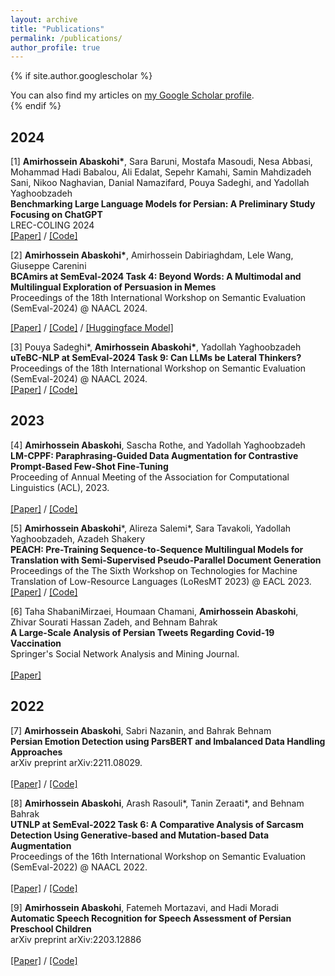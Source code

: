 ```yaml
---
layout: archive
title: "Publications"
permalink: /publications/
author_profile: true
---
```


{% if site.author.googlescholar %}
  <div class="wordwrap">You can also find my articles on <a href="{{site.author.googlescholar}}">my Google Scholar profile</a>.</div>
{% endif %}

## 2024 
[1] __Amirhossein Abaskohi\*__, Sara Baruni, Mostafa Masoudi, Nesa Abbasi, Mohammad Hadi Babalou, Ali Edalat, Sepehr Kamahi, Samin Mahdizadeh Sani, Nikoo Naghavian, Danial Namazifard, Pouya Sadeghi, and Yadollah Yaghoobzadeh                   
**Benchmarking Large Language Models for Persian: A Preliminary Study Focusing on ChatGPT**   
LREC-COLING 2024
<br/>
[\[Paper\]](https://arxiv.org/abs/2404.02403) / [\[Code\]](https://github.com/Ipouyall/Benchmarking_ChatGPT_for_Persian) 

[2] __Amirhossein Abaskohi\*__, Amirhossein Dabiriaghdam, Lele Wang, Giuseppe Carenini         
**BCAmirs at SemEval-2024 Task 4: Beyond Words: A Multimodal and Multilingual Exploration of Persuasion in Memes**   
Proceedings of the 18th International Workshop on Semantic Evaluation (SemEval-2024) @ NAACL 2024.

[\[Paper\]](https://arxiv.org/abs/2404.03022) / [\[Code\]](https://github.com/AmirAbaskohi/Beyond-Words-A-Multimodal-Exploration-of-Persuasion-in-Memes) / [\[Huggingface Model\]](https://huggingface.co/AmirHossein1378/LLaVA-1.5-7b-meme-captioner)

[3] Pouya Sadeghi\*, __Amirhossein Abaskohi\*__, Yadollah Yaghoobzadeh                   
**uTeBC-NLP at SemEval-2024 Task 9: Can LLMs be Lateral Thinkers?**   
Proceedings of the 18th International Workshop on Semantic Evaluation (SemEval-2024) @ NAACL 2024.
<br/>
[\[Paper\]](https://arxiv.org/abs/2404.02474) / [\[Code\]](https://github.com/Ipouyall/Can-LLMs-be-Lateral-Thinkers)	  

## 2023
[4] __Amirhossein Abaskohi__, Sascha Rothe, and Yadollah Yaghoobzadeh  
**LM-CPPF: Paraphrasing-Guided Data Augmentation for Contrastive Prompt-Based Few-Shot Fine-Tuning**  
Proceeding of Annual Meeting of the Association for Computational Linguistics (ACL), 2023.  
<br/>
[\[Paper\]](https://aclanthology.org/2023.acl-short.59.pdf) / [\[Code\]](https://github.com/AmirAbaskohi/LM-CPPF)

[5] __Amirhossein Abaskohi__\*, Alireza Salemi\*, Sara Tavakoli, Yadollah Yaghoobzadeh, Azadeh Shakery  
**PEACH: Pre-Training Sequence-to-Sequence Multilingual Models for Translation with Semi-Supervised Pseudo-Parallel Document Generation**  
Proceedings of the The Sixth Workshop on Technologies for Machine Translation of Low-Resource Languages (LoResMT 2023) @ EACL 2023. 
<br/>
[\[Paper\]](https://aclanthology.org/2023.loresmt-1.3.pdf) / [\[Code\]](https://github.com/AmirAbaskohi/PEACH)

[6] Taha ShabaniMirzaei, Houmaan Chamani, __Amirhossein Abaskohi__, Zhivar Sourati Hassan Zadeh, and Behnam Bahrak  
**A Large-Scale Analysis of Persian Tweets Regarding Covid-19 Vaccination**  
Springer's Social Network Analysis and Mining Journal.   
<br/>
[\[Paper\]](https://link.springer.com/article/10.1007/s13278-023-01154-0)

## 2022   

[7] __Amirhossein Abaskohi__, Sabri Nazanin, and Bahrak Behnam                  
**Persian Emotion Detection using ParsBERT and Imbalanced Data Handling Approaches**  
arXiv preprint arXiv:2211.08029.    
<br/>
[\[Paper\]](https://arxiv.org/pdf/2211.08029.pdf) / [\[Code\]](https://github.com/AmirAbaskohi/Persian-Emotion-Detection-using-ParsBERT-and-Imbalanced-Data-Handling-Approaches)

[8] __Amirhossein Abaskohi__, Arash Rasouli\*, Tanin Zeraati\*, and Behnam Bahrak                  
**UTNLP at SemEval-2022 Task 6: A Comparative Analysis of Sarcasm Detection Using Generative-based and Mutation-based Data Augmentation**  
Proceedings of the 16th International Workshop on Semantic Evaluation (SemEval-2022) @ NAACL 2022.   
<br/>
[\[Paper\]](https://aclanthology.org/2022.semeval-1.135.pdf) / [\[Code\]](https://github.com/amirabaskohi/semeval2022-task6-sarcasm-detection)

[9] __Amirhossein Abaskohi__, Fatemeh Mortazavi, and Hadi Moradi                  
**Automatic Speech Recognition for Speech Assessment of Persian Preschool Children**  
arXiv preprint arXiv:2203.12886  
<br/>
[\[Paper\]](https://arxiv.org/pdf/2203.12886.pdf) / [\[Code\]](https://github.com/AmirAbaskohi/Automatic-Speech-recognition-for-Speech-Assessment-of-Persian-Preschool-Children)
